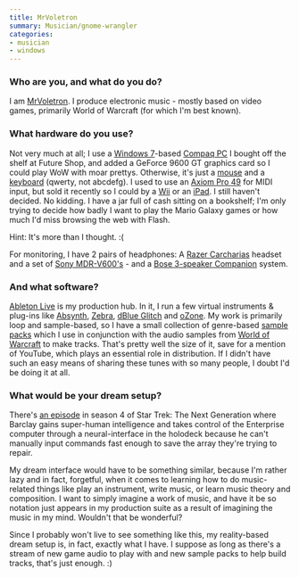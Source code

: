 ```yaml
---
title: MrVoletron
summary: Musician/gnome-wrangler
categories:
- musician
- windows
---
```


### Who are you, and what do you do?

I am [MrVoletron](http://www.youtube.com/mrvoletron "MrVoletron's YouTube page."). I produce electronic music - mostly based on video games, primarily World of Warcraft (for which I'm best known).

### What hardware do you use?

Not very much at all; I use a [Windows 7][windows-7]-based [Compaq PC][presario-sr5648f] I bought off the shelf at Future Shop, and added a GeForce 9600 GT graphics card so I could play WoW with moar prettys. Otherwise, it's just a [mouse][naga] and a [keyboard][g15] (qwerty, not abcdefg). I used to use an [Axiom Pro 49][axiom-pro-49] for MIDI input, but sold it recently so I could by a [Wii][] or an [iPad][]. I still haven't decided. No kidding. I have a jar full of cash sitting on a bookshelf; I'm only trying to decide how badly I want to play the Mario Galaxy games or how much I'd miss browsing the web with Flash.

Hint: It's more than I thought. :(

For monitoring, I have 2 pairs of headphones: A [Razer Carcharias][carcharias] headset and a set of [Sony MDR-V600's][mdr-v600] - and a [Bose 3-speaker Companion][companion-3] system.

### And what software?

[Ableton Live][live] is my production hub. In it, I run a few virtual instruments & plug-ins like [Absynth][], [Zebra][], [dBlue Glitch][glitch] and [oZone][]. My work is primarily loop and sample-based, so I have a small collection of genre-based [sample packs][loopmasters] which I use in conjunction with the audio samples from [World of Warcraft][wow] to make tracks. That's pretty well the size of it, save for a mention of YouTube, which plays an essential role in distribution. If I didn't have such an easy means of sharing these tunes with so many people, I doubt I'd be doing it at all.

### What would be your dream setup?

There's [an episode](http://en.wikipedia.org/wiki/The_Nth_Degree_\(Star_Trek:_The_Next_Generation\) "A Wikipedia entry for a Star Trek episode.") in season 4 of Star Trek: The Next Generation where Barclay gains super-human intelligence and takes control of the Enterprise computer through a neural-interface in the holodeck because he can't manually input commands fast enough to save the array they're trying to repair.

My dream interface would have to be something similar, because I'm rather lazy and in fact, forgetful, when it comes to learning how to do music-related things like play an instrument, write music, or learn music theory and composition. I want to simply imagine a work of music, and have it be so notation just appears in my production suite as a result of imagining the music in my mind. Wouldn't that be wonderful?

Since I probably won't live to see something like this, my reality-based dream setup is, in fact, exactly what I have. I suppose as long as there's a stream of new game audio to play with and new sample packs to help build tracks, that's just enough. :)

[ipad]: https://www.apple.com/ipad/ "A tablet device."
[naga]: http://store.razerzone.com/store/razerusa/en_US/pd/productID.169418900 "A gaming mouse."
[g15]: https://www.amazon.com/Logitech-G15-Gaming-Keyboard-Black/dp/B000UHE8YM "A gaming keyboard."
[axiom-pro-49]: http://www.m-audio.com/products/en_us/AxiomPro49.html "A 49-Key USB MIDI controller."
[mdr-v600]: https://www.amazon.com/Sony-MDR-V600-Headphone-Discontinued-Manufacturer/dp/B00001W0DI "Studio headphones."
[companion-3]: https://www.amazon.com/Bose-Companion-Multimedia-Speaker-System/dp/B00011CNWG "Three-piece stereo speakers for computers."
[carcharias]: https://www.amazon.com/Razer-Carcharias-Over-Gaming-Headset/dp/B001PTH0VW "A gaming headset."
[presario-sr5648f]: http://h10025.www1.hp.com/ewfrf/wc/product?lc=en&dlc=en&cc=us&site=null&key=null&product=3809125& "A tower desktop PC."
[wii]: https://www.nintendo.com/wii "A unique gaming console."
[glitch]: http://illformed.org/plugins/ "An effects sequencer."
[zebra]: http://www.u-he.com/cms/zebra "A modular synthesiser."
[absynth]: https://www.native-instruments.com/en/products/komplete/synths/absynth-5/ "A synthesiser/audio effects plugin."
[ozone]: https://www.izotope.com/en/products/master-and-deliver/ozone.html "A mastering system plugin."
[loopmasters]: https://www.loopmasters.com/ "Royalty-free audio samples."
[live]: https://www.ableton.com/en/live/ "Musical creation software."
[wow]: http://us.battle.net/wow/en/ "A fantasy MMORPG."
[windows-7]: https://en.wikipedia.org/wiki/Windows_7 "An operating system."
